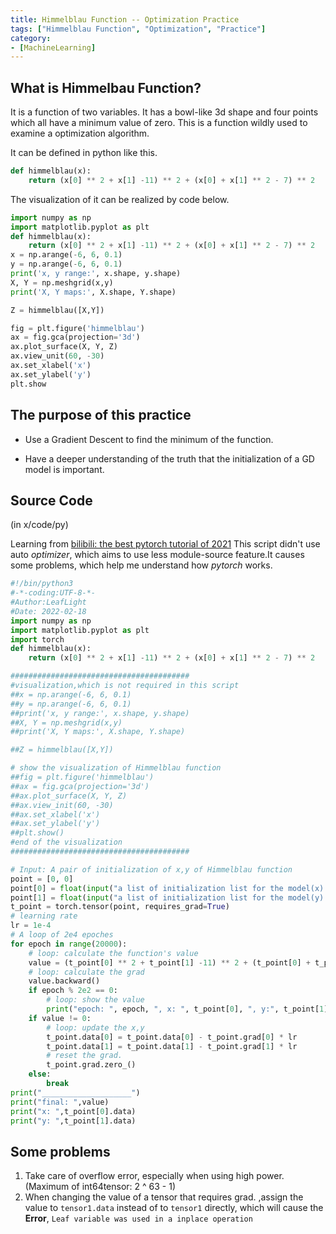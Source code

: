 ```yaml
---
title: Himmelblau Function -- Optimization Practice
tags: ["Himmelblau Function", "Optimization", "Practice"]
category:
- [MachineLearning]
---
```


## What is Himmelbau Function?

It is a function of two variables. It has a bowl-like 3d shape and four points which all have a minimum value of zero. This is a function wildly used to examine a optimization algorithm.

It can be defined in python like this.
```python
def himmelblau(x):
	return (x[0] ** 2 + x[1] -11) ** 2 + (x[0] + x[1] ** 2 - 7) ** 2
```

The visualization of it can be realized by code below.
```python
import numpy as np
import matplotlib.pyplot as plt
def himmelblau(x):
	return (x[0] ** 2 + x[1] -11) ** 2 + (x[0] + x[1] ** 2 - 7) ** 2
x = np.arange(-6, 6, 0.1)
y = np.arange(-6, 6, 0.1)
print('x, y range:', x.shape, y.shape)
X, Y = np.meshgrid(x,y)
print('X, Y maps:', X.shape, Y.shape)

Z = himmelblau([X,Y])

fig = plt.figure('himmelblau')
ax = fig.gca(projection='3d')
ax.plot_surface(X, Y, Z)
ax.view_unit(60, -30)
ax.set_xlabel('x')
ax.set_ylabel('y')
plt.show
```

## The purpose of this practice
* Use a Gradient Descent to find the minimum of the function.

* Have a deeper understanding of the truth that the initialization of a GD model is important.

## Source Code

(in x/code/py)

Learning from [bilibili: the best pytorch tutorial of 2021](https://www.bilibili.com/video/BV1US4y1M7fg?p=46)
This script didn't use auto _optimizer_, which aims to use less module-source feature.It causes some problems, which help me understand how _pytorch_ works.
```python
#!/bin/python3
#-*-coding:UTF-8-*-
#Author:LeafLight
#Date: 2022-02-18
import numpy as np
import matplotlib.pyplot as plt
import torch
def himmelblau(x):
    return (x[0] ** 2 + x[1] -11) ** 2 + (x[0] + x[1] ** 2 - 7) ** 2

########################################
#visualization,which is not required in this script
##x = np.arange(-6, 6, 0.1)
##y = np.arange(-6, 6, 0.1)
##print('x, y range:', x.shape, y.shape)
##X, Y = np.meshgrid(x,y)
##print('X, Y maps:', X.shape, Y.shape)

##Z = himmelblau([X,Y])

# show the visualization of Himmelblau function 
##fig = plt.figure('himmelblau')
##ax = fig.gca(projection='3d')
##ax.plot_surface(X, Y, Z)
##ax.view_init(60, -30)
##ax.set_xlabel('x')
##ax.set_ylabel('y')
##plt.show()
#end of the visualization
########################################

# Input: A pair of initialization of x,y of Himmelblau function
point = [0, 0]
point[0] = float(input("a list of initialization list for the model(x):"))
point[1] = float(input("a list of initialization list for the model(y):"))
t_point = torch.tensor(point, requires_grad=True)
# learning rate 
lr = 1e-4
# A loop of 2e4 epoches
for epoch in range(20000):
    # loop: calculate the function's value   
    value = (t_point[0] ** 2 + t_point[1] -11) ** 2 + (t_point[0] + t_point[1] ** 2 - 7) ** 2
    # loop: calculate the grad
    value.backward()
    if epoch % 2e2 == 0:
        # loop: show the value
        print("epoch: ", epoch, ", x: ", t_point[0], ", y:", t_point[1], ", value: ", value.data) 
    if value != 0: 
        # loop: update the x,y
        t_point.data[0] = t_point.data[0] - t_point.grad[0] * lr
        t_point.data[1] = t_point.data[1] - t_point.grad[1] * lr
        # reset the grad.
        t_point.grad.zero_()
    else:
        break
print("____________________")
print("final: ",value)
print("x: ",t_point[0].data)
print("y: ",t_point[1].data)
```
## Some problems

1. Take care of overflow error, especially when using high power.(Maximum of int64tensor: 2 ^ 63 - 1)
2. When changing the value of a tensor that requires grad. ,assign the value to `tensor1.data` instead of to `tensor1` directly, which will cause the __Error__, `Leaf variable was used in a inplace operation`
